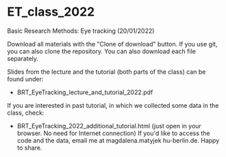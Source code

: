 # ET_class_2022
Basic Research Methods: Eye tracking (20/01/2022)

Download all materials with the "Clone of download" button. If you use git, you can also clone the repository. You can also download each file separately.

Slides from the lecture and the tutorial (both parts of the class) can be found under:
- BRT_EyeTracking_lecture_and_tutorial_2022.pdf

If you are interested in past tutorial, in which we collected some data in the class, check:
- BRT_EyeTracking_2022_additional_tutorial.html (just open in your browser. No need for Internet connection)
If you'd like to access the code and the data, email me at magdalena.matyjek <at> hu-berlin.de. Happy to share.